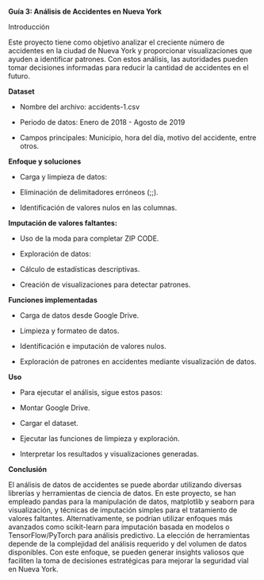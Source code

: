 **Guía 3: Análisis de Accidentes en Nueva York**

Introducción

Este proyecto tiene como objetivo analizar el creciente número de accidentes en la ciudad de Nueva York y proporcionar visualizaciones que ayuden a identificar patrones. Con estos análisis, las autoridades pueden tomar decisiones informadas para reducir la cantidad de accidentes en el futuro.

**Dataset**

- Nombre del archivo: accidents-1.csv

- Periodo de datos: Enero de 2018 - Agosto de 2019

- Campos principales: Municipio, hora del día, motivo del accidente, entre otros.

**Enfoque y soluciones**

- Carga y limpieza de datos:

- Eliminación de delimitadores erróneos (;;).

- Identificación de valores nulos en las columnas.

**Imputación de valores faltantes:**

- Uso de la moda para completar ZIP CODE.

- Exploración de datos:

- Cálculo de estadísticas descriptivas.

- Creación de visualizaciones para detectar patrones.

**Funciones implementadas**

- Carga de datos desde Google Drive.

- Limpieza y formateo de datos.

- Identificación e imputación de valores nulos.

- Exploración de patrones en accidentes mediante visualización de datos.

**Uso**

- Para ejecutar el análisis, sigue estos pasos:

- Montar Google Drive.

- Cargar el dataset.

- Ejecutar las funciones de limpieza y exploración.

- Interpretar los resultados y visualizaciones generadas.

**Conclusión**

El análisis de datos de accidentes se puede abordar utilizando diversas librerías y herramientas de ciencia de datos. En este proyecto, se han empleado pandas para la manipulación de datos, matplotlib y seaborn para visualización, y técnicas de imputación simples para el tratamiento de valores faltantes. Alternativamente, se podrían utilizar enfoques más avanzados como scikit-learn para imputación basada en modelos o TensorFlow/PyTorch para análisis predictivo. La elección de herramientas depende de la complejidad del análisis requerido y del volumen de datos disponibles. Con este enfoque, se pueden generar insights valiosos que faciliten la toma de decisiones estratégicas para mejorar la seguridad vial en Nueva York.

